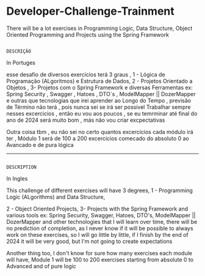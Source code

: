 # Developer-Challenge-Trainment
There will be a lot exercises in Programming Logic, Data Structure, Object Oriented Programming and Projects using the Spring Framework

                                                                              DESCRIÇÂO 

In Portuges

esse desafio de diversos exercícios terá 3 graus ,
1 - Lógica de Programação (ALgoritmos) e Estrutura de Dados,
2 - Projetos Orientado a Objetos ,
3- Projetos com o Spring Framework 
e diversas Ferramentas 
ex: Spring Security , Swagger , Hatoes , DTO´s , ModelMapper || DozerMapper  e outras que tecnologias que irei aprender ao Longo do Tempo , previsão de Término não terá , pois nunca sei se irá ser possivel Trabalhar sempre nesses excercicios , então eu vou aos poucos , se eu temrminar até final do ano de 2024 será muito bom , más não vou criar excpectativas 

Outra coisa tbm , eu não sei no certo quantos excercicios cada módulo irá ter , Módulo 1 será de 100 a 200 excercicios comecado do absoluto 0 ao Avancado e de pura lógica 

----------------------------------------------------------------------------------------------------------------------------------------------------------------------------------------------------

                                                                               DESCRIPTION                              
In Ingles

This challenge of different exercises will have 3 degrees,
1 - Programming Logic (ALgorithms) and Data Structure,

2 - Object Oriented Projects,
3- Projects with the Spring Framework
and various tools
ex: Spring Security, Swagger, Hatoes, DTO's, ModelMapper || DozerMapper and other technologies that I will learn over time, there will be no prediction of completion, as I never know if it will be possible to always work on these exercises, so I will go little by little, if I finish by the end of 2024 it will be very good, but I'm not going to create expectations

Another thing too, I don't know for sure how many exercises each module will have, Module 1 will be 100 to 200 exercises starting from absolute 0 to Advanced and of pure logic
